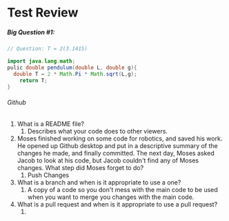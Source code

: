 # Test Review

##### Big Question #1:

```java
// Question: T = 2(3.1415) 

import java.lang.math;
pulic double pendulum(double L, double g){
  double T = 2 * Math.Pi * Math.sqrt(L,g);
    return T;
}
```



######  Github

1. What is a README file?
   1. Describes what your code does to other viewers.
2. Moses finished working on some code for robotics, and saved his work. He opened up Github desktop and put in a descriptive summary of the changes he made, and finally committed. The next day, Moses asked Jacob to look at his code, but Jacob couldn't find any of Moses changes. What step did Moses forget to do?
   1. Push Changes
3. What is a branch and when is it appropriate to use a one?
   1. A copy of a code so you don't mess with the main code to be used when you want to merge you changes with the main code.
4. What is a pull request and when is it appropriate to use a pull request?
   1. ​